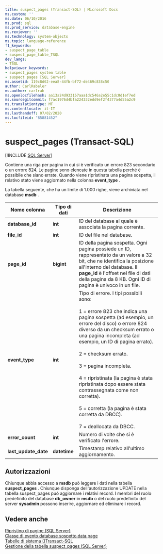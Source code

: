 ```yaml
---
title: suspect_pages (Transact-SQL) | Microsoft Docs
ms.custom: ''
ms.date: 06/10/2016
ms.prod: sql
ms.prod_service: database-engine
ms.reviewer: ''
ms.technology: system-objects
ms.topic: language-reference
f1_keywords:
- suspect_page_table
- suspect_page_table_TSQL
dev_langs:
- TSQL
helpviewer_keywords:
- suspect_pages system table
- suspect pages [SQL Server]
ms.assetid: 119c8d62-eea8-44fb-bf72-de469c838c50
author: CarlRabeler
ms.author: carlrab
ms.openlocfilehash: aa13a24d933157aaa1dc546a2e55c1dc0d1ef7ed
ms.sourcegitcommit: f7ac1976d4bfa224332edd9ef2f4377a4d55a2c9
ms.translationtype: MT
ms.contentlocale: it-IT
ms.lasthandoff: 07/02/2020
ms.locfileid: "85881452"
---
```

# <a name="suspect_pages-transact-sql"></a>suspect_pages (Transact-SQL)
[!INCLUDE [SQL Server](../../includes/applies-to-version/sqlserver.md)]

  Contiene una riga per pagina in cui si è verificato un errore 823 secondario o un errore 824. Le pagine sono elencate in questa tabella perché è possibile che siano errate. Quando viene ripristinata una pagina sospetta, il relativo stato viene aggiornato nella colonna **event_type** .  
  
 La tabella seguente, che ha un limite di 1.000 righe, viene archiviata nel database **msdb** .  
  
|Nome colonna|Tipo di dati|Descrizione|  
|-----------------|---------------|-----------------|  
|**database_id**|**int**|ID del database al quale è associata la pagina corrente.|  
|**file_id**|**int**|ID del file nel database.|  
|**page_id**|**bigint**|ID della pagina sospetta. Ogni pagina possiede un ID, rappresentato da un valore a 32 bit, che ne identifica la posizione all'interno del database. Il **page_id** è l'offset nel file di dati della pagina da 8 KB. Ogni ID di pagina è univoco in un file.|  
|**event_type**|**int**|Tipo di errore. I tipi possibili sono:<br /><br /> 1 = errore 823 che indica una pagina sospetta (ad esempio, un errore del disco) o errore 824 diverso da un checksum errato o una pagina incompleta (ad esempio, un ID di pagina errato).<br /><br /> 2 = checksum errato.<br /><br /> 3 = pagina incompleta.<br /><br /> 4 = ripristinata (la pagina è stata ripristinata dopo essere stata contrassegnata come non corretta).<br /><br /> 5 = corretta (la pagina è stata corretta da DBCC).<br /><br /> 7 = deallocata da DBCC.|  
|**error_count**|**int**|Numero di volte che si è verificato l'errore.|  
|**last_update_date**|**datetime**|Timestamp relativo all'ultimo aggiornamento.|  
  
## <a name="permissions"></a>Autorizzazioni  
 Chiunque abbia accesso a **msdb** può leggere i dati nella tabella **suspect_pages** . Chiunque disponga dell'autorizzazione UPDATE nella tabella suspect_pages può aggiornare i relativi record. I membri del ruolo predefinito del database **db_owner** in **msdb** o del ruolo predefinito del server **sysadmin** possono inserire, aggiornare ed eliminare i record.  
  
## <a name="see-also"></a>Vedere anche  
 [Ripristino di pagine &#40;SQL Server&#41;](../../relational-databases/backup-restore/restore-pages-sql-server.md)   
 [Classe di evento database sospetto data page](../../relational-databases/event-classes/database-suspect-data-page-event-class.md)   
 [Tabelle di sistema &#40;&#41;Transact-SQL](../../relational-databases/system-tables/system-tables-transact-sql.md)   
 [Gestione della tabella suspect_pages &#40;SQL Server&#41;](../../relational-databases/backup-restore/manage-the-suspect-pages-table-sql-server.md)  
  
  
